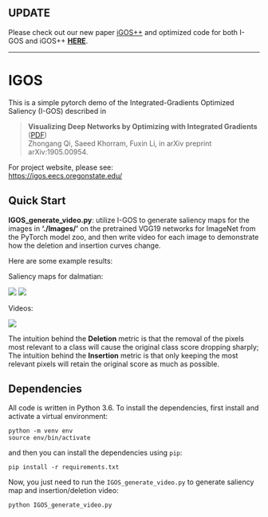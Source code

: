 ## UPDATE
Please check out our new paper [iGOS++](https://arxiv.org/abs/2012.15783) and optimized code for both I-GOS and iGOS++ [**HERE**](https://github.com/saeed-khorram/igos_pp).
***
# IGOS
This is a simple pytorch demo of the Integrated-Gradients Optimized Saliency (I-GOS) described in
>**Visualizing Deep Networks by Optimizing with Integrated Gradients** ([PDF](https://arxiv.org/abs/1905.00954))<br>
Zhongang Qi, Saeed Khorram, Fuxin Li, in arXiv preprint arXiv:1905.00954. 

For project website, please see:<br>
https://igos.eecs.oregonstate.edu/

## Quick Start
**IGOS_generate_video.py**: utilize I-GOS to generate saliency maps for the images in **‘./Images/’** on the pretrained VGG19 networks for ImageNet from the PyTorch model zoo, and then write video for each image to demonstrate how the deletion and insertion curves change.  

Here are some example results:

Saliency maps for dalmatian:

![](Results/dalmatian_IGOS.png) ![](Results/dalmatian_heatmap.png) 

Videos:

![](Results/dalmatian.gif)

The intuition behind the **Deletion** metric is that the removal of the pixels most relevant to a class will cause the original class score dropping sharply;
The intuition behind the **Insertion** metric is that only keeping the most relevant pixels will retain the original score as much as possible.


## Dependencies
All code is written in Python 3.6. To install the dependencies, first install and activate a virtual environment:
```
python -m venv env
source env/bin/activate
```
and then you can install the dependencies using `pip`:
```
pip install -r requirements.txt
```
Now, you just need to run the `IGOS_generate_video.py` to generate saliency map and insertion/deletion video:
```
python IGOS_generate_video.py
```
<br> 
